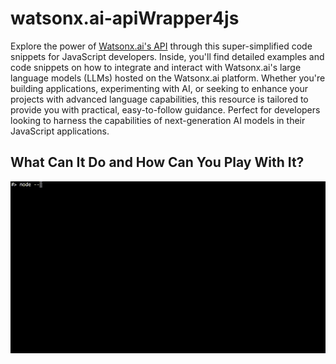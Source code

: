 # watsonx.ai-apiWrapper4js
Explore the power of [Watsonx.ai's API](https://cloud.ibm.com/apidocs/watsonx-ai) through this super-simplified code snippets for JavaScript developers. Inside, you'll find detailed examples and code snippets on how to integrate and interact with Watsonx.ai's large language models (LLMs) hosted on the Watsonx.ai platform. Whether you're building applications, experimenting with AI, or seeking to enhance your projects with advanced language capabilities, this resource is tailored to provide you with practical, easy-to-follow guidance. Perfect for developers looking to harness the capabilities of next-generation AI models in their JavaScript applications.

## What Can It Do and How Can You Play With It?
![Demo](DOCS/output.gif)



